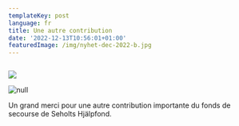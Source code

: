 ```yaml
---
templateKey: post
language: fr
title: Une autre contribution
date: '2022-12-13T10:56:01+01:00'
featuredImage: /img/nyhet-dec-2022-b.jpg
---
```

![]()

![](/img/nyhet-dec-2022-b.jpg)

![null](/img/centret-nov-2022-b.png)

Un grand merci pour une autre contribution importante du fonds de secourse de Seholts Hjälpfond.
